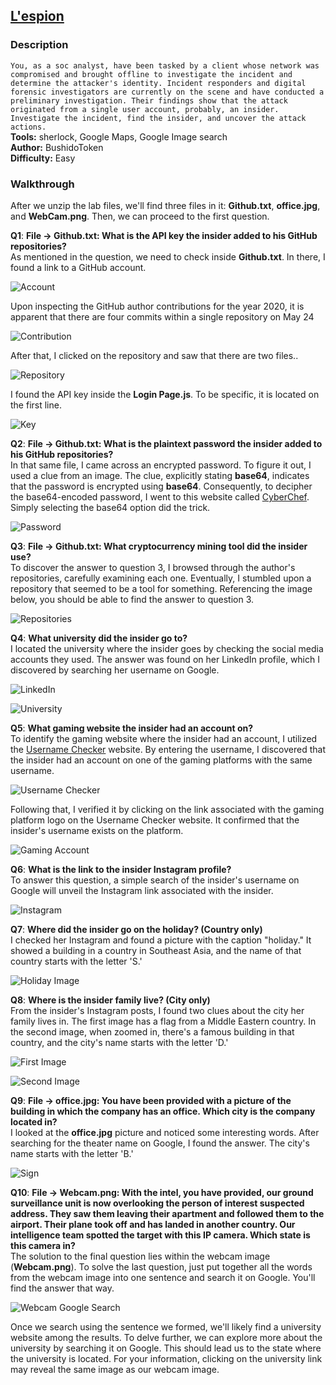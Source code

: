 ## [L'espion](https://cyberdefenders.org/blueteam-ctf-challenges/lespion/)
### Description
`You, as a soc analyst, have been tasked by a client whose network was compromised and brought offline to investigate the incident and determine the attacker's identity.
Incident responders and digital forensic investigators are currently on the scene and have conducted a preliminary investigation. Their findings show that the attack originated from a single user account, probably, an insider.
Investigate the incident, find the insider, and uncover the attack actions.`   
**Tools:** sherlock, Google Maps, Google Image search  
**Author:** BushidoToken     
**Difficulty:** Easy  

### Walkthrough  
After we unzip the lab files, we'll find three files in it: **Github.txt**, **office.jpg**, and **WebCam.png**. Then, we can proceed to the first question.  

**Q1**: **File -> Github.txt: What is the API key the insider added to his GitHub repositories?**  
As mentioned in the question, we need to check inside **Github.txt**. In there, I found a link to a GitHub account. 

![Account](images/account.png)  

Upon inspecting the GitHub author contributions for the year 2020, it is apparent that there are four commits within a single repository on May 24 

![Contribution](images/contrib.png)  

After that, I clicked on the repository and saw that there are two files..  

![Repository](images/repo.png)  

I found the API key inside the **Login Page.js**. To be specific, it is located on the first line.

![Key](images/key.png)

**Q2**: **File -> Github.txt: What is the plaintext password the insider added to his GitHub repositories?**  
In that same file, I came across an encrypted password. To figure it out, I used a clue from an image. The clue, explicitly stating **base64**, indicates that the password is encrypted using **base64**. Consequently, to decipher the base64-encoded password, I went to this website called [CyberChef](https://gchq.github.io/CyberChef/). Simply selecting the base64 option did the trick.

![Password](images/password.png)  

**Q3**: **File -> Github.txt: What cryptocurrency mining tool did the insider use?**  
To discover the answer to question 3, I browsed through the author's repositories, carefully examining each one. Eventually, I stumbled upon a repository that seemed to be a tool for something. Referencing the image below, you should be able to find the answer to question 3.

![Repositories](images/mining.png)  

**Q4**: **What university did the insider go to?**  
I located the university where the insider goes by checking the social media accounts they used. The answer was found on her LinkedIn profile, which I discovered by searching her username on Google.

![LinkedIn](images/linkedin.png)  

![University](images/university.png)  

**Q5**: **What gaming website the insider had an account on?**  
To identify the gaming website where the insider had an account, I utilized the [Username Checker](https://checkusernames.com/) website. By entering the username, I discovered that the insider had an account on one of the gaming platforms with the same username.  

![Username Checker](images/username.png)

Following that, I verified it by clicking on the link associated with the gaming platform logo on the Username Checker website. It confirmed that the insider's username exists on the platform.  

![Gaming Account](images/game.png)

**Q6**: **What is the link to the insider Instagram profile?**  
To answer this question, a simple search of the insider's username on Google will unveil the Instagram link associated with the insider.    

![Instagram](images/instagram.png)  

**Q7**: **Where did the insider go on the holiday? (Country only)**  
I checked her Instagram and found a picture with the caption "holiday." It showed a building in a country in Southeast Asia, and the name of that country starts with the letter 'S.'  

![Holiday Image](images/holiday.png)  

**Q8**: **Where is the insider family live? (City only)**  
From the insider's Instagram posts, I found two clues about the city her family lives in. The first image has a flag from a Middle Eastern country. In the second image, when zoomed in, there's a famous building in that country, and the city's name starts with the letter 'D.'  

![First Image](images/first.png)  

![Second Image](images/second.png)  

**Q9**: **File -> office.jpg: You have been provided with a picture of the building in which the company has an office. Which city is the company located in?**  
I looked at the **office.jpg** picture and noticed some interesting words. After searching for the theater name on Google, I found the answer. The city's name starts with the letter 'B.'  

![Sign](images/sign.png)  

**Q10**: **File -> Webcam.png: With the intel, you have provided, our ground surveillance unit is now overlooking the person of interest suspected address. They saw them leaving their apartment and followed them to the airport. Their plane took off and has landed in another country. Our intelligence team spotted the target with this IP camera. Which state is this camera in?**  
The solution to the final question lies within the webcam image (**Webcam.png**). To solve the last question, just put together all the words from the webcam image into one sentence and search it on Google. You'll find the answer that way.  

![Webcam Google Search](images/webcam.png)  

Once we search using the sentence we formed, we'll likely find a university website among the results. To delve further, we can explore more about the university by searching it on Google. This should lead us to the state where the university is located. For your information, clicking on the university link may reveal the same image as our webcam image.  
